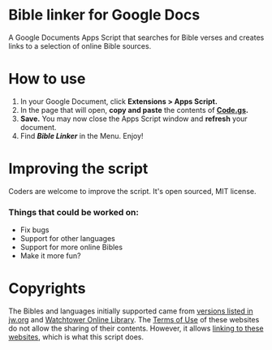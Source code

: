 # Bible linker for Google Docs
A Google Documents Apps Script that searches for Bible verses and creates links to a selection of online Bible sources.

# How to use
1. In your Google Document, click **Extensions > Apps Script.**
2. In the page that will open, **copy and paste** the contents of **[Code.gs](https://github.com/majal/bible-linker-google-docs/blob/main/Code.gs).**
3. **Save.** You may now close the Apps Script window and **refresh** your document.
4. Find **_Bible Linker_** in the Menu. Enjoy!

# Improving the script
Coders are welcome to improve the script. It's open sourced, MIT license.

### Things that could be worked on:
* Fix bugs
* Support for other languages
* Support for more online Bibles
* Make it more fun?

# Copyrights
The Bibles and languages initially supported came from [versions listed in jw.org](https://www.jw.org/en/library/bible/) and [Watchtower Online Library](https://wol.jw.org/en/wol/binav/r1/lp-e). The [Terms of Use](https://www.jw.org/finder?prefer=content&wtlocale=E&docid=1011511) of these websites do not allow the sharing of their contents. However, it allows [linking to these websites](https://www.jw.org/finder?prefer=content&wtlocale=E&docid=1011511&par=21-23), which is what this script does.
